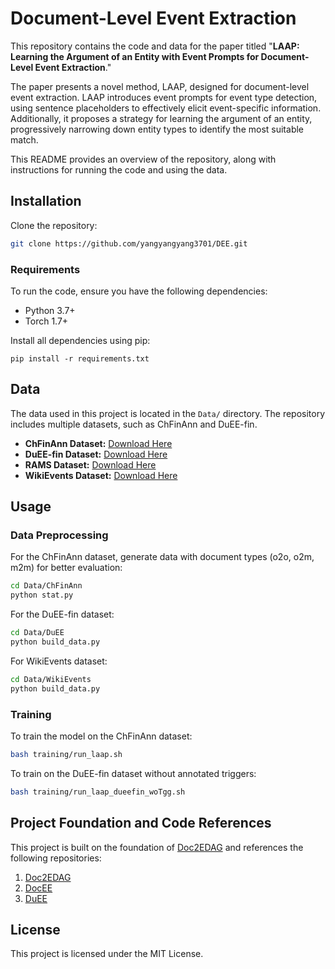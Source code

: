 # Document-Level Event Extraction

This repository contains the code and data for the paper titled "**LAAP: Learning the Argument of an Entity with Event Prompts for Document-Level Event Extraction**."

The paper presents a novel method, LAAP, designed for document-level event extraction. LAAP introduces event prompts for event type detection, using sentence placeholders to effectively elicit event-specific information. Additionally, it proposes a strategy for learning the argument of an entity, progressively narrowing down entity types to identify the most suitable match.

This README provides an overview of the repository, along with instructions for running the code and using the data.

## Installation

Clone the repository:

```bash
git clone https://github.com/yangyangyang3701/DEE.git
```

### Requirements

To run the code, ensure you have the following dependencies:

- Python 3.7+
- Torch 1.7+

Install all dependencies using pip:

```shell
pip install -r requirements.txt
```

## Data

The data used in this project is located in the `Data/` directory. The repository includes multiple datasets, such as ChFinAnn and DuEE-fin.

- **ChFinAnn Dataset:** [Download Here](https://github.com/dolphin-zs/Doc2EDAG)
- **DuEE-fin Dataset:** [Download Here](https://aistudio.baidu.com/aistudio/competition/detail/65)
- **RAMS Dataset:** [Download Here](https://nlp.jhu.edu/rams/)
- **WikiEvents Dataset:** [Download Here](https://github.com/raspberryice/gen-arg)

## Usage

### Data Preprocessing

For the ChFinAnn dataset, generate data with document types (o2o, o2m, m2m) for better evaluation:

```bash
cd Data/ChFinAnn
python stat.py
```

For the DuEE-fin dataset:

```bash
cd Data/DuEE
python build_data.py
```

For WikiEvents  dataset:

```bash
cd Data/WikiEvents
python build_data.py
```

### Training

To train the model on the ChFinAnn dataset:

```bash
bash training/run_laap.sh
```

To train on the DuEE-fin dataset without annotated triggers:

```bash
bash training/run_laap_dueefin_woTgg.sh
```

## Project Foundation and Code References

This project is built on the foundation of [Doc2EDAG](https://github.com/shun-zheng/Doc2EDAG) and references the following repositories:

1. [Doc2EDAG](https://github.com/shun-zheng/Doc2EDAG)
2. [DocEE](https://github.com/Spico197/DocEE)
3. [DuEE](https://github.com/zhoujx4/DuEE)

## License

This project is licensed under the MIT License.
